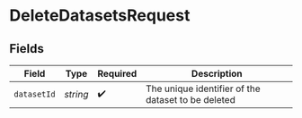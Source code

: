 # DeleteDatasetsRequest


## Fields

| Field                                              | Type                                               | Required                                           | Description                                        |
| -------------------------------------------------- | -------------------------------------------------- | -------------------------------------------------- | -------------------------------------------------- |
| `datasetId`                                        | *string*                                           | :heavy_check_mark:                                 | The unique identifier of the dataset to be deleted |